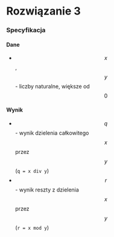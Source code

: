 # Rozwiązanie 3

### Specyfikacja

#### Dane

* $$x$$, $$y$$ - liczby naturalne, większe od $$0$$ 

#### Wynik

* $$q$$ - wynik dzielenia całkowitego $$x$$ przez $$y$$ (`q = x div y`)
* $$r$$ - wynik reszty z dzielenia $$x$$ przez $$y$$ (`r = x mod y`)
